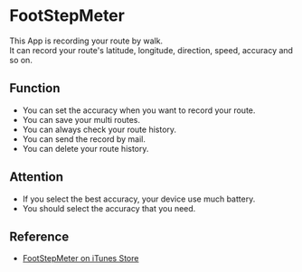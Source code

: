 # FootStepMeter

This App is recording your route by walk.  
It can record your route's latitude, longitude, direction, speed, accuracy and so on.  

## Function

- You can set the accuracy when you want to record your route.  
- You can save your multi routes.  
- You can always check your route history.  
- You can send the record by mail.  
- You can delete your route history.  

## Attention

- If you select the best accuracy, your device use much battery.  
- You should select the accuracy that you need.  


## Reference

- [FootStepMeter on iTunes Store](https://itunes.apple.com/us/app/id725412788?mt=8&ign-mpt=uo%3D8)
